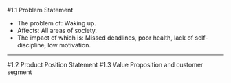 #1.1 Problem Statement
  * The problem of:             Waking up.
  * Affects:                    All areas of society.
  * The impact of which is:     Missed deadlines, poor health, lack of self-discipline, low motivation.

--------------------------------------------------------------------------------------------------------

#1.2 Product Position Statement
#1.3 Value Proposition and customer segment

